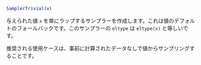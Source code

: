```julia
SamplerTrivial(x)
```

与えられた値 `x` を単にラップするサンプラーを作成します。これは値のデフォルトのフォールバックです。このサンプラーの `eltype` は `eltype(x)` と等しいです。

推奨される使用ケースは、事前に計算されたデータなしで値からサンプリングすることです。
